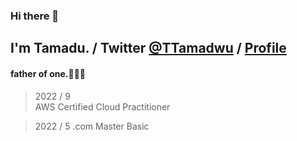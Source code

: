 ### Hi there 👋
## I'm Tamadu. / Twitter [@TTamadwu](https://twitter.com/TTamadwu) / [Profile](tamadu.wraptas.site)
#### father of one.:family_man_woman_boy:

> 2022 / 9   
  AWS Certified Cloud Practitioner

> 2022 / 5
 .com Master Basic


